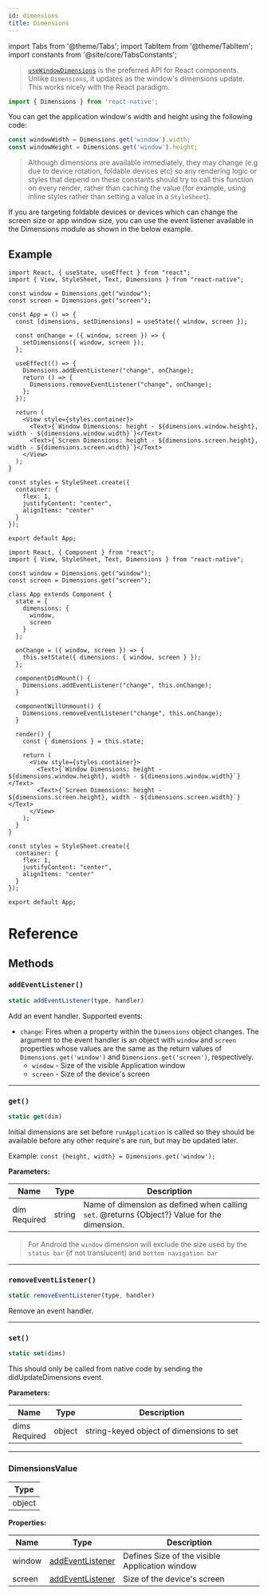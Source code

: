 ```yaml
---
id: dimensions
title: Dimensions
---
```


import Tabs from '@theme/Tabs'; import TabItem from '@theme/TabItem'; import constants from '@site/core/TabsConstants';

> [`useWindowDimensions`](usewindowdimensions) is the preferred API for React components. Unlike `Dimensions`, it updates as the window's dimensions update. This works nicely with the React paradigm.

```jsx
import { Dimensions } from 'react-native';
```

You can get the application window's width and height using the following code:

```jsx
const windowWidth = Dimensions.get('window').width;
const windowHeight = Dimensions.get('window').height;
```

> Although dimensions are available immediately, they may change (e.g due to device rotation, foldable devices etc) so any rendering logic or styles that depend on these constants should try to call this function on every render, rather than caching the value (for example, using inline styles rather than setting a value in a `StyleSheet`).

If you are targeting foldable devices or devices which can change the screen size or app window size, you can use the event listener available in the Dimensions module as shown in the below example.

## Example

<Tabs groupId="syntax" defaultValue={constants.defaultSyntax} values={constants.syntax}>
<TabItem value="functional">

```SnackPlayer name=Dimensions
import React, { useState, useEffect } from "react";
import { View, StyleSheet, Text, Dimensions } from "react-native";

const window = Dimensions.get("window");
const screen = Dimensions.get("screen");

const App = () => {
  const [dimensions, setDimensions] = useState({ window, screen });

  const onChange = ({ window, screen }) => {
    setDimensions({ window, screen });
  };

  useEffect(() => {
    Dimensions.addEventListener("change", onChange);
    return () => {
      Dimensions.removeEventListener("change", onChange);
    };
  });

  return (
    <View style={styles.container}>
      <Text>{`Window Dimensions: height - ${dimensions.window.height}, width - ${dimensions.window.width}`}</Text>
      <Text>{`Screen Dimensions: height - ${dimensions.screen.height}, width - ${dimensions.screen.width}`}</Text>
    </View>
  );
}

const styles = StyleSheet.create({
  container: {
    flex: 1,
    justifyContent: "center",
    alignItems: "center"
  }
});

export default App;
```

</TabItem>
<TabItem value="classical">

```SnackPlayer name=Dimensions
import React, { Component } from "react";
import { View, StyleSheet, Text, Dimensions } from "react-native";

const window = Dimensions.get("window");
const screen = Dimensions.get("screen");

class App extends Component {
  state = {
    dimensions: {
      window,
      screen
    }
  };

  onChange = ({ window, screen }) => {
    this.setState({ dimensions: { window, screen } });
  };

  componentDidMount() {
    Dimensions.addEventListener("change", this.onChange);
  }

  componentWillUnmount() {
    Dimensions.removeEventListener("change", this.onChange);
  }

  render() {
    const { dimensions } = this.state;

    return (
      <View style={styles.container}>
        <Text>{`Window Dimensions: height - ${dimensions.window.height}, width - ${dimensions.window.width}`}</Text>
        <Text>{`Screen Dimensions: height - ${dimensions.screen.height}, width - ${dimensions.screen.width}`}</Text>
      </View>
    );
  }
}

const styles = StyleSheet.create({
  container: {
    flex: 1,
    justifyContent: "center",
    alignItems: "center"
  }
});

export default App;
```

</TabItem>
</Tabs>

# Reference

## Methods

### `addEventListener()`

```jsx
static addEventListener(type, handler)
```

Add an event handler. Supported events:

- `change`: Fires when a property within the `Dimensions` object changes. The argument to the event handler is an object with `window` and `screen` properties whose values are the same as the return values of `Dimensions.get('window')` and `Dimensions.get('screen')`, respectively.
  - `window` - Size of the visible Application window
  - `screen` - Size of the device's screen

---

### `get()`

```jsx
static get(dim)
```

Initial dimensions are set before `runApplication` is called so they should be available before any other require's are run, but may be updated later.

Example: `const {height, width} = Dimensions.get('window');`

**Parameters:**

| Name                                                               | Type   | Description                                                                                  |
| ------------------------------------------------------------------ | ------ | -------------------------------------------------------------------------------------------- |
| dim <div className="label basic required two-lines">Required</div> | string | Name of dimension as defined when calling `set`. @returns {Object?} Value for the dimension. |

> For Android the `window` dimension will exclude the size used by the `status bar` (if not translucent) and `bottom navigation bar`

---

### `removeEventListener()`

```jsx
static removeEventListener(type, handler)
```

Remove an event handler.

---

### `set()`

```jsx
static set(dims)
```

This should only be called from native code by sending the didUpdateDimensions event.

**Parameters:**

| Name                                                      | Type   | Description                              |
| --------------------------------------------------------- | ------ | ---------------------------------------- |
| dims <div className="label basic required">Required</div> | object | string-keyed object of dimensions to set |

---

### DimensionsValue

| Type   |
| ------ |
| object |

**Properties:**

| Name   | Type                                            | Description                                    |
| ------ | ----------------------------------------------- | ---------------------------------------------- |
| window | [addEventListener](dimensions#addeventlistener) | Defines Size of the visible Application window |
| screen | [addEventListener](dimensions#addeventlistener) | Size of the device's screen                    |
